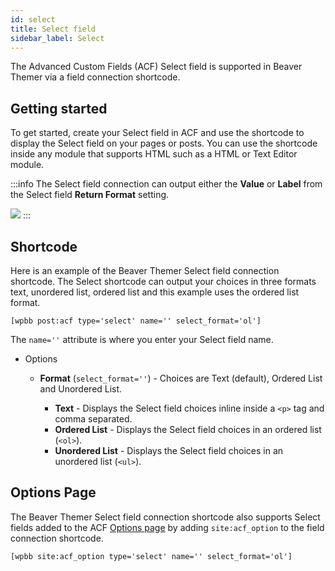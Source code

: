 ```yaml
---
id: select
title: Select field
sidebar_label: Select
---
```


The Advanced Custom Fields (ACF) Select field is supported in Beaver Themer via a field connection shortcode.

## Getting started

To get started, create your Select field in ACF and use the shortcode to display the Select field on your pages or posts. You can use the shortcode inside any module that supports HTML such as a HTML or Text Editor module.

:::info
The Select field connection can output either the **Value** or **Label** from the Select field **Return Format** setting.

![](/img/beaver-themer/integrations--acf--select-field--1.jpg)
:::

## Shortcode

Here is an example of the Beaver Themer Select field connection shortcode. The Select shortcode can output your choices in three formats text, unordered list, ordered list and this example uses the ordered list format.

```markup
[wpbb post:acf type='select' name='' select_format='ol']
```

The `name=''` attribute is where you enter your Select field name.

* Options

	* **Format** (`select_format=''`) - Choices are Text (default), Ordered List and Unordered List.
	
		* **Text** - Displays the Select field choices inline inside a `<p>` tag and comma separated.
		* **Ordered List** - Displays the Select field choices in an ordered list (`<ol>`).
		* **Unordered List** - Displays the Select field choices in an unordered list (`<ul>`).

## Options Page

The Beaver Themer Select field connection shortcode also supports Select fields added to the ACF [Options page](../options-page.md) by adding `site:acf_option` to the field connection shortcode.

```markup
[wpbb site:acf_option type='select' name='' select_format='ol']
```

